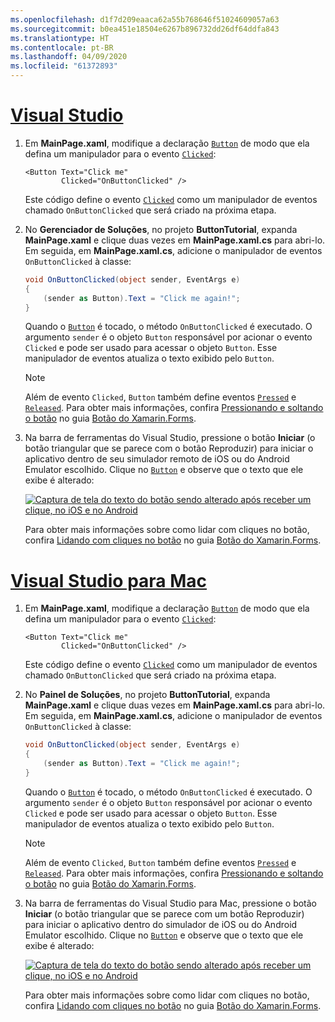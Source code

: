 ```yaml
---
ms.openlocfilehash: d1f7d209eaaca62a55b768646f51024609057a63
ms.sourcegitcommit: b0ea451e18504e6267b896732dd26df64ddfa843
ms.translationtype: HT
ms.contentlocale: pt-BR
ms.lasthandoff: 04/09/2020
ms.locfileid: "61372893"
---
```

# <a name="visual-studio"></a>[Visual Studio](#tab/vswin)

1. Em **MainPage.xaml**, modifique a declaração [`Button`](xref:Xamarin.Forms.Button) de modo que ela defina um manipulador para o evento [`Clicked`](xref:Xamarin.Forms.Button.Clicked):

    ```xaml
    <Button Text="Click me"
            Clicked="OnButtonClicked" />
    ```

    Este código define o evento [`Clicked`](xref:Xamarin.Forms.Button.Clicked) como um manipulador de eventos chamado `OnButtonClicked` que será criado na próxima etapa.

1. No **Gerenciador de Soluções**, no projeto **ButtonTutorial**, expanda **MainPage.xaml** e clique duas vezes em **MainPage.xaml.cs** para abri-lo. Em seguida, em **MainPage.xaml.cs**, adicione o manipulador de eventos `OnButtonClicked` à classe:

    ```csharp
    void OnButtonClicked(object sender, EventArgs e)
    {
        (sender as Button).Text = "Click me again!";
    }
    ```

    Quando o [`Button`](xref:Xamarin.Forms.Button) é tocado, o método `OnButtonClicked` é executado. O argumento `sender` é o objeto `Button` responsável por acionar o evento `Clicked` e pode ser usado para acessar o objeto `Button`. Esse manipulador de eventos atualiza o texto exibido pelo `Button`.

    > [!NOTE]
    > Além de evento `Clicked`, `Button` também define eventos [`Pressed`](xref:Xamarin.Forms.Button.Pressed) e [`Released`](xref:Xamarin.Forms.Button.Released). Para obter mais informações, confira [Pressionando e soltando o botão](~/xamarin-forms/user-interface/button.md#pressing-and-releasing-the-button) no guia [Botão do Xamarin.Forms](~/xamarin-forms/user-interface/button.md).

1. Na barra de ferramentas do Visual Studio, pressione o botão **Iniciar** (o botão triangular que se parece com o botão Reproduzir) para iniciar o aplicativo dentro de seu simulador remoto de iOS ou do Android Emulator escolhido. Clique no [`Button`](xref:Xamarin.Forms.Button) e observe que o texto que ele exibe é alterado:

    [![Captura de tela do texto do botão sendo alterado após receber um clique, no iOS e no Android](../images/handle-button-click.png "Manipular o clique de um botão")](../images/handle-button-click-large.png#lightbox "Manipular o clique de um botão")

    Para obter mais informações sobre como lidar com cliques no botão, confira [Lidando com cliques no botão](~/xamarin-forms/user-interface/button.md#handling-button-clicks) no guia [Botão do Xamarin.Forms](~/xamarin-forms/user-interface/button.md).

# <a name="visual-studio-for-mac"></a>[Visual Studio para Mac](#tab/vsmac)

1. Em **MainPage.xaml**, modifique a declaração [`Button`](xref:Xamarin.Forms.Button) de modo que ela defina um manipulador para o evento [`Clicked`](xref:Xamarin.Forms.Button.Clicked):

    ```xaml
    <Button Text="Click me"
            Clicked="OnButtonClicked" />
    ```

    Este código define o evento [`Clicked`](xref:Xamarin.Forms.Button.Clicked) como um manipulador de eventos chamado `OnButtonClicked` que será criado na próxima etapa.

1. No **Painel de Soluções**, no projeto **ButtonTutorial**, expanda **MainPage.xaml** e clique duas vezes em **MainPage.xaml.cs** para abri-lo. Em seguida, em **MainPage.xaml.cs**, adicione o manipulador de eventos `OnButtonClicked` à classe:

    ```csharp
    void OnButtonClicked(object sender, EventArgs e)
    {
        (sender as Button).Text = "Click me again!";
    }
    ```

    Quando o [`Button`](xref:Xamarin.Forms.Button) é tocado, o método `OnButtonClicked` é executado. O argumento `sender` é o objeto `Button` responsável por acionar o evento `Clicked` e pode ser usado para acessar o objeto `Button`. Esse manipulador de eventos atualiza o texto exibido pelo `Button`.

    > [!NOTE]
    > Além de evento `Clicked`, `Button` também define eventos [`Pressed`](xref:Xamarin.Forms.Button.Pressed) e [`Released`](xref:Xamarin.Forms.Button.Released). Para obter mais informações, confira [Pressionando e soltando o botão](~/xamarin-forms/user-interface/button.md#pressing-and-releasing-the-button) no guia [Botão do Xamarin.Forms](~/xamarin-forms/user-interface/button.md).

1. Na barra de ferramentas do Visual Studio para Mac, pressione o botão **Iniciar** (o botão triangular que se parece com um botão Reproduzir) para iniciar o aplicativo dentro do simulador de iOS ou do Android Emulator escolhido. Clique no [`Button`](xref:Xamarin.Forms.Button) e observe que o texto que ele exibe é alterado:

    [![Captura de tela do texto do botão sendo alterado após receber um clique, no iOS e no Android](../images/handle-button-click.png "Manipular o clique de um botão")](../images/handle-button-click-large.png#lightbox "Manipular o clique de um botão")

    Para obter mais informações sobre como lidar com cliques no botão, confira [Lidando com cliques no botão](~/xamarin-forms/user-interface/button.md#handling-button-clicks) no guia [Botão do Xamarin.Forms](~/xamarin-forms/user-interface/button.md).
